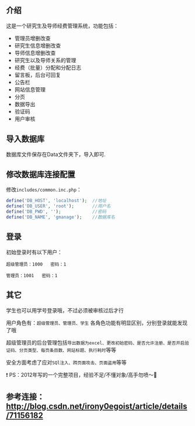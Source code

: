 ## 介绍
这是一个研究生及导师经费管理系统，功能包括：

* 管理员增删改查
* 研究生信息增删改查
* 导师信息增删改查
* 研究生以及导师关系的管理
* 经费（批量）分配和分配日志
* 留言板，后台可回复
* 公告栏
* 网站信息管理
* 分页
* 数据导出
* 验证码
* 用户审核

## 导入数据库
数据库文件保存在Data文件夹下，导入即可.

## 修改数据库连接配置

修改`includes/common.inc.php`：

```php
define('DB_HOST', 'localhost');  //地址
define('DB_USER', 'root');       //用户名
define('DB_PWD', '');            //密码
define('DB_NAME', 'gmanage');    //数据库名
```

## 登录
初始登录时有以下用户：

`超级管理员：1000   密码：1`

`管理员：1001   密码：1`

## 其它

学生也可以用学号登录哦，不过必须被审核过后才行

用户角色有：`超级管理员、管理员、学生`
各角色功能有明显区别，分别登录就能发现了哦

超级管理员的后台管理包括`导出数据为excel、更改初始密码、是否允许注册、是否开启验证码、分页类型、每页条目数、网站标题、执行耗时`等等

安全方面考虑了应对`SQl注入、跨页面攻击、页面盗用`等等

:exclamation: PS：2012年写的一个完整项目，经验不足/不懂对象/高手勿喷～:grimacing:


参考连接：http://blog.csdn.net/irony0egoist/article/details/71156182
-----------------------
